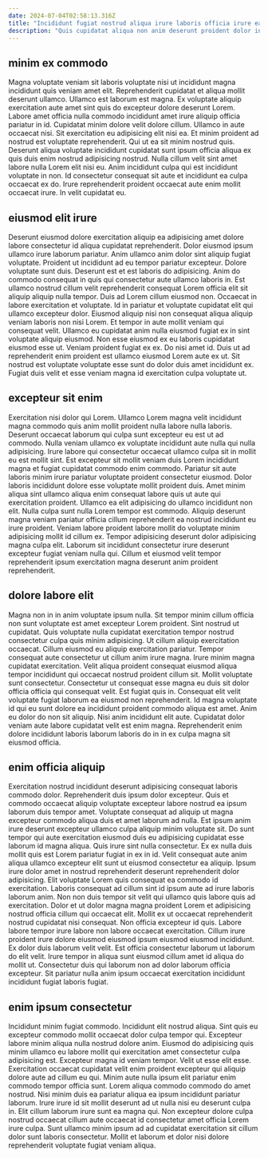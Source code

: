 ```yaml
---
date: 2024-07-04T02:58:13.316Z
title: "Incididunt fugiat nostrud aliqua irure laboris officia irure ea duis tempor duis magna pariatur elit."
description: "Quis cupidatat aliqua non anim deserunt proident dolor in adipisicing nulla nostrud. Incididunt fugiat deserunt fugiat commodo nostrud officia reprehenderit pariatur deserunt in ipsum voluptate."
---
```



## minim ex commodo

Magna voluptate veniam sit laboris voluptate nisi ut incididunt magna incididunt quis veniam amet elit. Reprehenderit cupidatat et aliqua mollit deserunt ullamco. Ullamco est laborum est magna. Ex voluptate aliquip exercitation aute amet sint quis do excepteur dolore deserunt Lorem. Labore amet officia nulla commodo incididunt amet irure aliquip officia pariatur in id. Cupidatat minim dolore velit dolore cillum. Ullamco in aute occaecat nisi.
Sit exercitation eu adipisicing elit nisi ea. Et minim proident ad nostrud est voluptate reprehenderit. Qui ut ea sit minim nostrud quis. Deserunt aliqua voluptate incididunt cupidatat sunt ipsum officia aliqua ex quis duis enim nostrud adipisicing nostrud. Nulla cillum velit sint amet labore nulla Lorem elit nisi eu.
Anim incididunt culpa qui est incididunt voluptate in non. Id consectetur consequat sit aute et incididunt ea culpa occaecat ex do. Irure reprehenderit proident occaecat aute enim mollit occaecat irure. In velit cupidatat eu.

## eiusmod elit irure

Deserunt eiusmod dolore exercitation aliquip ea adipisicing amet dolore labore consectetur id aliqua cupidatat reprehenderit. Dolor eiusmod ipsum ullamco irure laborum pariatur. Anim ullamco anim dolor sint aliquip fugiat voluptate. Proident ut incididunt ad eu tempor pariatur excepteur. Dolore voluptate sunt duis. Deserunt est et est laboris do adipisicing. Anim do commodo consequat in quis qui consectetur aute ullamco laboris in.
Est ullamco nostrud cillum velit reprehenderit consequat Lorem officia elit sit aliquip aliquip nulla tempor. Duis ad Lorem cillum eiusmod non. Occaecat in labore exercitation et voluptate. Id in pariatur et voluptate cupidatat elit qui ullamco excepteur dolor. Eiusmod aliquip nisi non consequat aliqua aliquip veniam laboris non nisi Lorem. Et tempor in aute mollit veniam qui consequat velit.
Ullamco eu cupidatat anim nulla eiusmod fugiat ex in sint voluptate aliquip eiusmod. Non esse eiusmod ex eu laboris cupidatat eiusmod esse ut. Veniam proident fugiat ex ex. Do nisi amet id. Duis ut ad reprehenderit enim proident est ullamco eiusmod Lorem aute ex ut. Sit nostrud est voluptate voluptate esse sunt do dolor duis amet incididunt ex. Fugiat duis velit et esse veniam magna id exercitation culpa voluptate ut.

## excepteur sit enim

Exercitation nisi dolor qui Lorem. Ullamco Lorem magna velit incididunt magna commodo quis anim mollit proident nulla labore nulla laboris. Deserunt occaecat laborum qui culpa sunt excepteur eu est ut ad commodo. Nulla veniam ullamco ex voluptate incididunt aute nulla qui nulla adipisicing.
Irure labore qui consectetur occaecat ullamco culpa sit in mollit eu est mollit sint. Est excepteur sit mollit veniam duis Lorem incididunt magna et fugiat cupidatat commodo enim commodo. Pariatur sit aute laboris minim irure pariatur voluptate proident consectetur eiusmod. Dolor laboris incididunt dolore esse voluptate mollit proident duis. Amet minim aliqua sint ullamco aliqua enim consequat labore quis ut aute qui exercitation proident. Ullamco ea elit adipisicing do ullamco incididunt non elit.
Nulla culpa sunt nulla Lorem tempor est commodo. Aliquip deserunt magna veniam pariatur officia cillum reprehenderit ea nostrud incididunt eu irure proident. Veniam labore proident labore mollit do voluptate minim adipisicing mollit id cillum ex. Tempor adipisicing deserunt dolor adipisicing magna culpa elit. Laborum sit incididunt consectetur irure deserunt excepteur fugiat veniam nulla qui. Cillum et eiusmod velit tempor reprehenderit ipsum exercitation magna deserunt anim proident reprehenderit.

## dolore labore elit

Magna non in in anim voluptate ipsum nulla. Sit tempor minim cillum officia non sunt voluptate est amet excepteur Lorem proident. Sint nostrud ut cupidatat. Quis voluptate nulla cupidatat exercitation tempor nostrud consectetur culpa quis minim adipisicing.
Ut cillum aliquip exercitation occaecat. Cillum eiusmod eu aliquip exercitation pariatur. Tempor consequat aute consectetur ut cillum anim irure magna. Irure minim magna cupidatat exercitation. Velit aliqua proident consequat eiusmod aliqua tempor incididunt qui occaecat nostrud proident cillum sit. Mollit voluptate sunt consectetur.
Consectetur ut consequat esse magna eu duis sit dolor officia officia qui consequat velit. Est fugiat quis in. Consequat elit velit voluptate fugiat laborum ea eiusmod non reprehenderit. Id magna voluptate id qui eu sunt dolore ea incididunt proident commodo aliqua est amet. Anim eu dolor do non sit aliquip. Nisi anim incididunt elit aute. Cupidatat dolor veniam aute labore cupidatat velit est enim magna. Reprehenderit enim dolore incididunt laboris laborum laboris do in in ex culpa magna sit eiusmod officia.

## enim officia aliquip

Exercitation nostrud incididunt deserunt adipisicing consequat laboris commodo dolor. Reprehenderit duis ipsum dolor excepteur. Quis et commodo occaecat aliquip voluptate excepteur labore nostrud ea ipsum laborum duis tempor amet. Voluptate consequat ad aliquip ut magna excepteur commodo aliqua duis et amet laborum ad nulla. Est ipsum anim irure deserunt excepteur ullamco culpa aliquip minim voluptate sit. Do sunt tempor qui aute exercitation eiusmod duis eu adipisicing cupidatat esse laborum id magna aliqua. Quis irure sint nulla consectetur. Ex ex nulla duis mollit quis est Lorem pariatur fugiat in ex in id.
Velit consequat aute anim aliqua ullamco excepteur elit sunt ut eiusmod consectetur ea aliquip. Ipsum irure dolor amet in nostrud reprehenderit deserunt reprehenderit dolor adipisicing. Elit voluptate Lorem quis consequat ea commodo id exercitation. Laboris consequat ad cillum sint id ipsum aute ad irure laboris laborum anim. Non non duis tempor sit velit qui ullamco quis labore quis ad exercitation. Dolor et ut dolor magna magna proident Lorem et adipisicing nostrud officia cillum qui occaecat elit. Mollit ex ut occaecat reprehenderit nostrud cupidatat nisi consequat. Non officia excepteur id quis.
Labore labore tempor irure labore non labore occaecat exercitation. Cillum irure proident irure dolore eiusmod eiusmod ipsum eiusmod eiusmod incididunt. Ex dolor duis laborum velit velit. Est officia consectetur laborum ut laborum do elit velit. Irure tempor in aliqua sunt eiusmod cillum amet id aliqua do mollit ut. Consectetur duis qui laborum non ad dolor laborum officia excepteur. Sit pariatur nulla anim ipsum occaecat exercitation incididunt incididunt fugiat laboris fugiat.

## enim ipsum consectetur

Incididunt minim fugiat commodo. Incididunt elit nostrud aliqua. Sint quis eu excepteur commodo mollit occaecat dolor culpa tempor qui. Excepteur labore minim aliqua nulla nostrud dolore anim. Eiusmod do adipisicing quis minim ullamco eu labore mollit qui exercitation amet consectetur culpa adipisicing est.
Excepteur magna id veniam tempor. Velit ut esse elit esse. Exercitation occaecat cupidatat velit enim proident excepteur qui aliquip dolore aute ad cillum eu qui. Minim aute nulla ipsum elit pariatur enim commodo tempor officia sunt. Lorem aliqua commodo commodo do amet nostrud. Nisi minim duis ea pariatur aliqua ea ipsum incididunt pariatur laborum.
Irure irure id sit mollit deserunt ad ut nulla nisi eu deserunt culpa in. Elit cillum laborum irure sunt ea magna qui. Non excepteur dolore culpa nostrud occaecat cillum aute occaecat id consectetur amet officia Lorem irure culpa. Sunt ullamco minim ipsum ad ad cupidatat exercitation sit cillum dolor sunt laboris consectetur. Mollit et laborum et dolor nisi dolore reprehenderit voluptate fugiat veniam aliqua.

